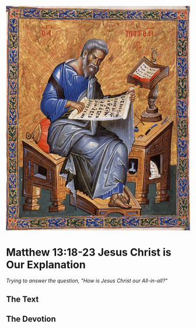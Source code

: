 <img class="intro-right" src="../images/art-matthew.jpg">

# Matthew 13:18-23 Jesus Christ is Our Explanation

*Trying to answer the question, "How is Jesus Christ our All-in-all?"*

## The Text

## The Devotion